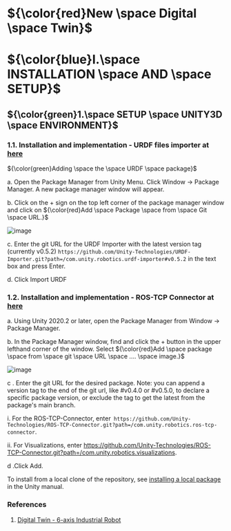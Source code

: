 # ${\color{red}New \space Digital \space Twin}$
# ${\color{blue}I.\space INSTALLATION \space AND \space SETUP}$
## ${\color{green}1.\space SETUP \space UNITY3D \space ENVIRONMENT}$

### 1.1. Installation and implementation - URDF files importer at [here](https://github.com/Unity-Technologies/URDF-Importer)

${\color{green}Adding \space the \space URDF \space package}$

a. Open the Package Manager from Unity Menu. Click Window -> Package Manager. A new package manager window will appear.

b. Click on the + sign on the top left corner of the package manager window and click on ${\color{red}Add \space Package \space from \space Git \space URL.}$

![image](https://github.com/AIALab-TeamAI/New_Digital_Twin/assets/58129562/6368b1e7-7c03-497a-a97d-6eb8091e2a51)

c. Enter the git URL for the URDF Importer with the latest version tag (currently v0.5.2)
``` https://github.com/Unity-Technologies/URDF-Importer.git?path=/com.unity.robotics.urdf-importer#v0.5.2 ``` 
in the text box and press Enter.

d. Click Import URDF

### 1.2. Installation and implementation - ROS-TCP Connector at [here](https://github.com/Unity-Technologies/ROS-TCP-Connector)

a. Using Unity 2020.2 or later, open the Package Manager from Window -> Package Manager.

b. In the Package Manager window, find and click the + button in the upper lefthand corner of the window. Select ${\color{red}Add \space package \space from \space git \space URL \space .... \space image.}$

![image](https://github.com/AIALab-TeamAI/New_Digital_Twin/assets/58129562/5dfc62e5-3b46-4d35-b16a-a32ad5940c45)

c . Enter the git URL for the desired package. Note: you can append a version tag to the end of the git url, like #v0.4.0 or #v0.5.0, to declare a specific package version, or exclude the tag to get the latest from the package's main branch.

  i. For the ROS-TCP-Connector, enter``` https://github.com/Unity-Technologies/ROS-TCP-Connector.git?path=/com.unity.robotics.ros-tcp-connector```.

  ii. For Visualizations, enter https://github.com/Unity-Technologies/ROS-TCP-Connector.git?path=/com.unity.robotics.visualizations.

d .Click Add.

To install from a local clone of the repository, see [installing a local package](https://docs.unity3d.com/Manual/upm-ui-local.html) in the Unity manual.

### References
1. [Digital Twin - 6-axis Industrial Robot](https://github.com/yudhisteer/Digital-Twin-of-Anthropomorphic-Robotic-Arm)
